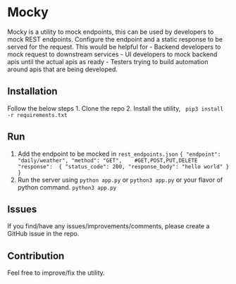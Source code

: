 # Mocky

Mocky is a utility to mock endpoints, this can be used by developers to mock REST endpoints. Configure the endpoint and a static response to be served for the request. 
This would be helpful for 
	- Backend developers to mock request to downstream services
	- UI developers to mock backend apis until the actual apis as ready
	- Testers trying to build automation around apis that are being developed.


## Installation

Follow the below steps
	1. Clone the repo
	2. Install the utility, ` pip3 install -r requirements.txt`
	

## Run
1. Add the endpoint to be mocked in `rest_endpoints.json`
		`{
            "endpoint": "daily/weather",
            "method": "GET",	#GET,POST,PUT,DELETE
            "response":	
            {
                "status_code": 200,
                "response_body": "hello world"
            }
        }`
2. Run the server using `python app.py` or `python3 app.py` or your flavor of python command.
`python3 app.py`

## Issues
If you find/have any issues/improvements/comments, please create a GitHub issue in the repo. 

## Contribution
Feel free to improve/fix the utility.

